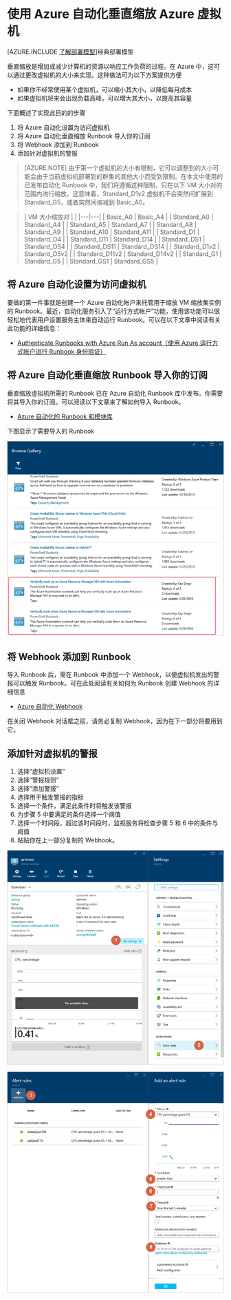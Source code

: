 <properties
	pageTitle="使用 Azure 自动化垂直缩放 Azure 虚拟机 | Azure"
	description="如何使用 Azure 自动化垂直缩放 Linux 虚拟机以响应监视警报"
	services="virtual-machines-linux"
	documentationCenter=""
	authors="singhkay"
	manager="drewm"
	editor=""
	tags="azure-resource-manager"/>

<tags
	ms.service="virtual-machines-linux"
	ms.date="03/29/2016"
	wacn.date="06/07/2016"/>

# 使用 Azure 自动化垂直缩放 Azure 虚拟机

[AZURE.INCLUDE [了解部署模型](../includes/learn-about-deployment-models-rm-include.md)]经典部署模型

垂直缩放是增加或减少计算机的资源以响应工作负荷的过程。在 Azure 中，这可以通过更改虚拟机的大小来实现。这种做法可为以下方案提供方便

- 如果你不经常使用某个虚拟机，可以缩小其大小，以降低每月成本
- 如果虚拟机将来会出现负载高峰，可以增大其大小，以提高其容量

下面概述了实现此目的的步骤

1. 将 Azure 自动化设置为访问虚拟机
2. 将 Azure 自动化垂直缩放 Runbook 导入你的订阅
3. 将 Webhook 添加到 Runbook
4. 添加针对虚拟机的警报

> [AZURE.NOTE] 由于第一个虚拟机的大小有限制，它可以调整到的大小可能会由于当前虚拟机部署到的群集的其他大小而受到限制。在本文中使用的已发布自动化 Runbook 中，我们将遵循这种限制，只在以下 VM 大小对的范围内进行缩放。这意味着，Standard\_D1v2 虚拟机不会突然间扩展到 Standard\_G5，或者突然间缩减到 Basic\_A0。

>| VM 大小缩放对 | |
|---|---|
| Basic\_A0 | Basic\_A4 |
| Standard\_A0 | Standard\_A4 |
| Standard\_A5 | Standard\_A7 |
| Standard\_A8 | Standard\_A9 |
| Standard\_A10 | Standard\_A11 |
| Standard\_D1 | Standard\_D4 |
| Standard\_D11 | Standard\_D14 |
| Standard\_DS1 | Standard\_DS4 |
| Standard\_DS11 | Standard\_DS14 |
| Standard\_D1v2 | Standard\_D5v2 |
| Standard\_D11v2 | Standard\_D14v2 |
| Standard\_G1 | Standard\_G5 |
| Standard\_GS1 | Standard\_GS5 |

## 将 Azure 自动化设置为访问虚拟机

要做的第一件事就是创建一个 Azure 自动化帐户来托管用于缩放 VM 缩放集实例的 Runbook。最近，自动化服务引入了“运行方式帐户”功能，使用该功能可以很轻松地代表用户设置服务主体来自动运行 Runbook。可以在以下文章中阅读有关此功能的详细信息：

* [Authenticate Runbooks with Azure Run As account（使用 Azure 运行方式帐户进行 Runbook 身份验证）](/documentation/articles/automation-sec-configure-azure-runas-account)

## 将 Azure 自动化垂直缩放 Runbook 导入你的订阅

垂直缩放虚拟机所需的 Runbook 已在 Azure 自动化 Runbook 库中发布。你需要将其导入你的订阅。可以阅读以下文章来了解如何导入 Runbook。

* [Azure 自动化的 Runbook 和模块库](/documentation/articles/automation-runbook-gallery)

下图显示了需要导入的 Runbook

![导入 Runbook](./media/virtual-machines-vertical-scaling-automation/scale-runbooks.png)

## 将 Webhook 添加到 Runbook

导入 Runbook 后，需在 Runbook 中添加一个 Webhook，以便虚拟机发出的警报可以触发 Runbook。可在此处阅读有关如何为 Runbook 创建 Webhook 的详细信息

* [Azure 自动化 Webhook](/documentation/articles/automation-webhooks)

在关闭 Webhook 对话框之前，请务必复制 Webhook，因为在下一部分将要用到它。

## 添加针对虚拟机的警报

1. 选择“虚拟机设置”
2. 选择“警报规则”
3. 选择“添加警报”
4. 选择用于触发警报的指标
5. 选择一个条件，满足此条件时将触发该警报
6. 为步骤 5 中要满足的条件选择一个阈值
7. 选择一个时间段，超过该时间段时，监视服务将检查步骤 5 和 6 中的条件与阈值
8. 粘贴你在上一部分复制的 Webhook。

![将警报添加到虚拟机 1](./media/virtual-machines-vertical-scaling-automation/add-alert-webhook-1.png)

![将警报添加到虚拟机 2](./media/virtual-machines-vertical-scaling-automation/add-alert-webhook-2.png)
<!---HONumber=Mooncake_0425_2016-->